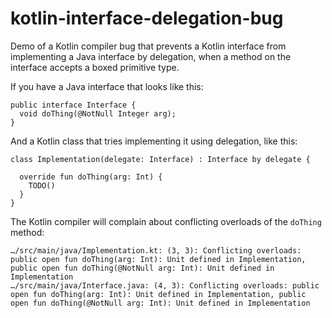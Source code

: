 # kotlin-interface-delegation-bug

Demo of a Kotlin compiler bug that prevents a Kotlin interface from implementing a Java interface by delegation,
when a method on the interface accepts a boxed primitive type.

If you have a Java interface that looks like this:

```
public interface Interface {
  void doThing(@NotNull Integer arg);
}
```

And a Kotlin class that tries implementing it using delegation, like this:

```
class Implementation(delegate: Interface) : Interface by delegate {

  override fun doThing(arg: Int) {
    TODO()
  }
}
```

The Kotlin compiler will complain about conflicting overloads of the `doThing` method:

```
…/src/main/java/Implementation.kt: (3, 3): Conflicting overloads: public open fun doThing(arg: Int): Unit defined in Implementation, public open fun doThing(@NotNull arg: Int): Unit defined in Implementation
…/src/main/java/Interface.java: (4, 3): Conflicting overloads: public open fun doThing(arg: Int): Unit defined in Implementation, public open fun doThing(@NotNull arg: Int): Unit defined in Implementation
```

